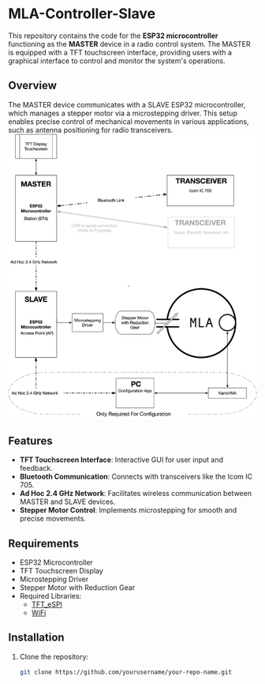 # MLA-Controller-Slave

This repository contains the code for the **ESP32 microcontroller** functioning as the **MASTER** device in a radio control system. 
The MASTER is equipped with a TFT touchscreen interface, providing users with a graphical interface to control and monitor the system's operations.

## Overview

The MASTER device communicates with a SLAVE ESP32 microcontroller, which manages a stepper motor via a microstepping driver. 
This setup enables precise control of mechanical movements in various applications, such as antenna positioning for radio transceivers.
![MLA Controller Image](https://github.com/HB9IIU/Magnetic-Loop-Antenna-Controller/blob/main/MLA-Controller-Master/doc/Diagrams/diag.png)
## Features

- **TFT Touchscreen Interface**: Interactive GUI for user input and feedback.
- **Bluetooth Communication**: Connects with transceivers like the Icom IC 705.
- **Ad Hoc 2.4 GHz Network**: Facilitates wireless communication between MASTER and SLAVE devices.
- **Stepper Motor Control**: Implements microstepping for smooth and precise movements.

## Requirements

- ESP32 Microcontroller
- TFT Touchscreen Display
- Microstepping Driver
- Stepper Motor with Reduction Gear
- Required Libraries:
  - [TFT_eSPI](https://github.com/Bodmer/TFT_eSPI)
  - [WiFi](https://github.com/espressif/arduino-esp32/tree/master/libraries/WiFi)

## Installation

1. Clone the repository:
   ```bash
   git clone https://github.com/yourusername/your-repo-name.git


